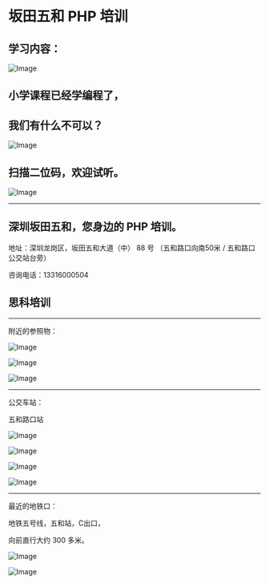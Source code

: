 # 坂田五和 PHP 培训

## 学习内容：

![Image](./php_face.jpg)

## 小学课程已经学编程了，
## 我们有什么不可以？

![Image](./php_back.jpg)

## 扫描二位码，欢迎试听。

![Image](./weichat.jpg)

****

## 深圳坂田五和，您身边的 PHP 培训。

地址：深圳龙岗区，坂田五和大道（中） 88 号 （五和路口向南50米 / 五和路口公交站台旁）

咨询电话：13316000504

## 思科培训

****

附近的参照物：

![Image](./address.jpg)

![Image](./address2.jpg)

![Image](./address3.jpg)

****

公交车站：

五和路口站

![Image](./bus.jpg)

![Image](./bus2.jpg)

![Image](./bus3.jpg)

![Image](./bus4.jpg)

****

最近的地铁口：

地铁五号线，五和站，C出口，

向前直行大约 300 多米。

![Image](./station.jpg)

![Image](./station2.jpg)










